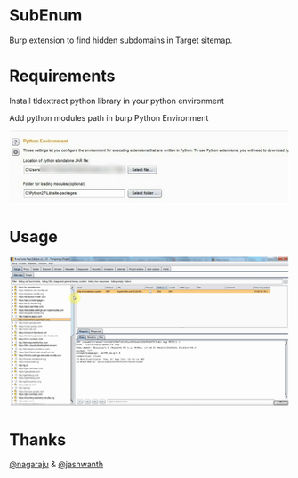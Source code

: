 # SubEnum
Burp extension to find hidden subdomains in Target sitemap.

# Requirements
Install tldextract python library in your python environment

Add python modules path in burp Python Environment

![Python](/images/python_env.jpg)

# Usage

![Animate](/images/animate.gif)

# Thanks
[@nagaraju](http://twitter.com/nagarockshard) & [@jashwanth](http://twitter.com/kondurujash)
